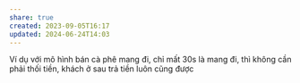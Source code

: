 ```yaml
---
share: true
created: 2023-09-05T16:17
updated: 2024-06-24T14:03
---
```

Ví dụ với mô hình bán cà phê mang đi, chỉ mất 30s là mang đi, thì không cần phải thối tiền, khách ở sau trả tiền luôn cũng được